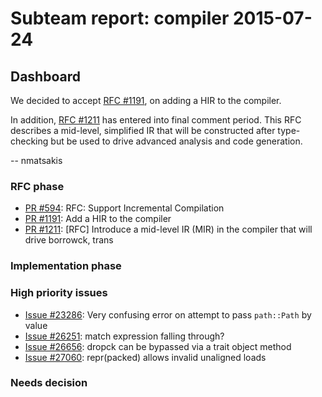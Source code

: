 # Subteam report: compiler 2015-07-24

## Dashboard

We decided to accept [RFC #1191], on adding a HIR to the compiler.

In addition, [RFC #1211] has entered into final comment period.  This
RFC describes a mid-level, simplified IR that will be constructed
after type-checking but be used to drive advanced analysis and code
generation.

-- nmatsakis

[RFC #1191]: https://github.com/rust-lang/rfcs/pull/1191
[RFC #1211]: https://github.com/rust-lang/rfcs/pull/1211

### RFC phase

- [PR #594](https://github.com/rust-lang/rfcs/pull/594):
  RFC: Support Incremental Compilation
- [PR #1191](https://github.com/rust-lang/rfcs/pull/1191):
  Add a HIR to the compiler
- [PR #1211](https://github.com/rust-lang/rfcs/pull/1211):
  [RFC] Introduce a mid-level IR (MIR) in the compiler that will drive borrowck, trans

### Implementation phase


### High priority issues

- [Issue #23286](https://github.com/rust-lang/rust/issues/23286):
  Very confusing error on attempt to pass `path::Path` by value
- [Issue #26251](https://github.com/rust-lang/rust/issues/26251):
  match expression falling through?
- [Issue #26656](https://github.com/rust-lang/rust/issues/26656):
  dropck can be bypassed via a trait object method
- [Issue #27060](https://github.com/rust-lang/rust/issues/27060):
  repr(packed) allows invalid unaligned loads

### Needs decision

